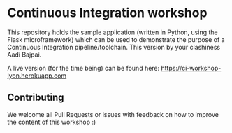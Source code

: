 # Continuous Integration workshop

This repository holds the sample application (written in Python, using the Flask microframework) which can be used
to demonstrate the purpose of a Continuous Integration pipeline/toolchain. This version by your clashiness Aadi Bajpai.

A live version (for the time being) can be found here: https://ci-workshop-lyon.herokuapp.com

## Contributing

We welcome all Pull Requests or issues with feedback on how to improve the content of this workshop :)
